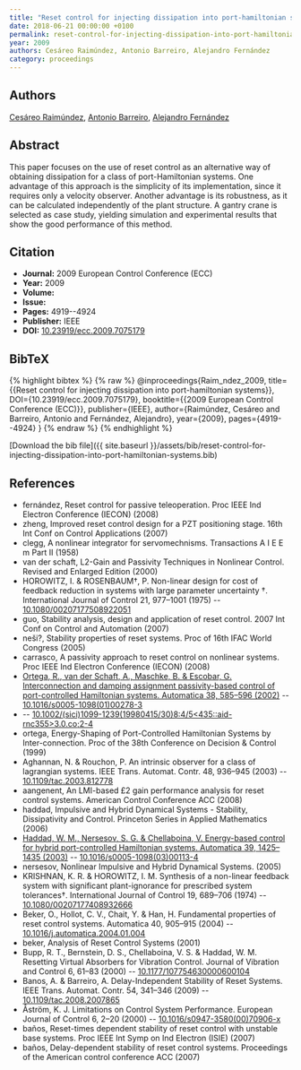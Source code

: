 ```yaml
---
title: "Reset control for injecting dissipation into port-hamiltonian systems"
date: 2018-06-21 00:00:00 +0100
permalink: reset-control-for-injecting-dissipation-into-port-hamiltonian-systems
year: 2009
authors: Cesáreo Raimúndez, Antonio Barreiro, Alejandro Fernández
category: proceedings
---
```

 
## Authors
[Cesáreo Raimúndez](authors/cesareo-raimundez), [Antonio Barreiro](authors/antonio-barreiro), [Alejandro Fernández](authors/alejandro-fernandez)
 
## Abstract
This paper focuses on the use of reset control as an alternative way of obtaining dissipation for a class of port-Hamiltonian systems. One advantage of this approach is the simplicity of its implementation, since it requires only a velocity observer. Another advantage is its robustness, as it can be calculated independently of the plant structure. A gantry crane is selected as case study, yielding simulation and experimental results that show the good performance of this method.
 
## Citation
- **Journal:** 2009 European Control Conference (ECC)
- **Year:** 2009
- **Volume:** 
- **Issue:** 
- **Pages:** 4919--4924
- **Publisher:** IEEE
- **DOI:** [10.23919/ecc.2009.7075179](https://doi.org/10.23919/ecc.2009.7075179)
 
## BibTeX
{% highlight bibtex %}
{% raw %}
@inproceedings{Raim_ndez_2009,
  title={{Reset control for injecting dissipation into port-hamiltonian systems}},
  DOI={10.23919/ecc.2009.7075179},
  booktitle={{2009 European Control Conference (ECC)}},
  publisher={IEEE},
  author={Raimúndez, Cesáreo and Barreiro, Antonio and Fernández, Alejandro},
  year={2009},
  pages={4919--4924}
}
{% endraw %}
{% endhighlight %}
 
[Download the bib file]({{ site.baseurl }}/assets/bib/reset-control-for-injecting-dissipation-into-port-hamiltonian-systems.bib)
 
## References
- fernández, Reset control for passive teleoperation. Proc IEEE Ind Electron Conference (IECON) (2008)
- zheng, Improved reset control design for a PZT positioning stage. 16th Int Conf on Control Applications (2007)
- clegg, A nonlinear integrator for servomechnisms. Transactions A I E E m Part II (1958)
- van der schaft, L2-Gain and Passivity Techniques in Nonlinear Control. Revised and Enlarged Edition (2000)
- HOROWITZ, I. & ROSENBAUM†, P. Non-linear design for cost of feedback reduction in systems with large parameter uncertainty †. International Journal of Control 21, 977–1001 (1975) -- [10.1080/00207177508922051](https://doi.org/10.1080/00207177508922051)
- guo, Stability analysis, design and application of reset control. 2007 Int Conf on Control and Automation (2007)
- neši?, Stability properties of reset systems. Proc of 16th IFAC World Congress (2005)
- carrasco, A passivity approach to reset control on nonlinear systems. Proc IEEE Ind Electron Conference (IECON) (2008)
- [Ortega, R., van der Schaft, A., Maschke, B. & Escobar, G. Interconnection and damping assignment passivity-based control of port-controlled Hamiltonian systems. Automatica 38, 585–596 (2002)](interconnection-and-damping-assignment-passivity-based-control-of-port-controlled-hamiltonian-systems) -- [10.1016/s0005-1098(01)00278-3](https://doi.org/10.1016/s0005-1098(01)00278-3)
-  -- [10.1002/(sici)1099-1239(19980415/30)8:4/5<435::aid-rnc355>3.0.co;2-4](https://doi.org/10.1002/(sici)1099-1239(19980415/30)8:4/5<435::aid-rnc355>3.0.co;2-4)
- ortega, Energy-Shaping of Port-Controlled Hamiltonian Systems by Inter-connection. Proc of the 38th Conference on Decision & Control (1999)
- Aghannan, N. & Rouchon, P. An intrinsic observer for a class of lagrangian systems. IEEE Trans. Automat. Contr. 48, 936–945 (2003) -- [10.1109/tac.2003.812778](https://doi.org/10.1109/tac.2003.812778)
- aangenent, An LMI-based &#x00A3;2 gain performance analysis for reset control systems. American Control Conference ACC (2008)
- haddad, Impulsive and Hybrid Dynamical Systems - Stability, Dissipativity and Control. Princeton Series in Applied Mathematics (2006)
- [Haddad, W. M., Nersesov, S. G. & Chellaboina, V. Energy-based control for hybrid port-controlled Hamiltonian systems. Automatica 39, 1425–1435 (2003)](energy-based-control-for-hybrid-port-controlled-hamiltonian-systems) -- [10.1016/s0005-1098(03)00113-4](https://doi.org/10.1016/s0005-1098(03)00113-4)
- nersesov, Nonlinear Impulsive and Hybrid Dynamical Systems. (2005)
- KRISHNAN, K. R. & HOROWITZ, I. M. Synthesis of a non-linear feedback system with significant plant-ignorance for prescribed system tolerances†. International Journal of Control 19, 689–706 (1974) -- [10.1080/00207177408932666](https://doi.org/10.1080/00207177408932666)
- Beker, O., Hollot, C. V., Chait, Y. & Han, H. Fundamental properties of reset control systems. Automatica 40, 905–915 (2004) -- [10.1016/j.automatica.2004.01.004](https://doi.org/10.1016/j.automatica.2004.01.004)
- beker, Analysis of Reset Control Systems (2001)
- Bupp, R. T., Bernstein, D. S., Chellaboina, V. S. & Haddad, W. M. Resetting Virtual Absorbers for Vibration Control. Journal of Vibration and Control 6, 61–83 (2000) -- [10.1177/107754630000600104](https://doi.org/10.1177/107754630000600104)
- Banos, A. & Barreiro, A. Delay-Independent Stability of Reset Systems. IEEE Trans. Automat. Contr. 54, 341–346 (2009) -- [10.1109/tac.2008.2007865](https://doi.org/10.1109/tac.2008.2007865)
- Åström, K. J. Limitations on Control System Performance. European Journal of Control 6, 2–20 (2000) -- [10.1016/s0947-3580(00)70906-x](https://doi.org/10.1016/s0947-3580(00)70906-x)
- baños, Reset-times dependent stability of reset control with unstable base systems. Proc IEEE Int Symp on Ind Electron (ISIE) (2007)
- baños, Delay-dependent stability of reset control systems. Proceedings of the American control conference ACC (2007)

